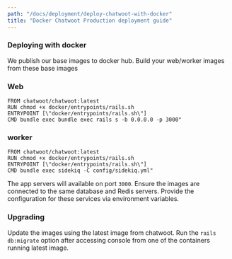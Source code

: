```yaml
---
path: "/docs/deployment/deploy-chatwoot-with-docker"
title: "Docker Chatwoot Production deployment guide"
---
```


### Deploying with docker

We publish our base images to docker hub. Build your web/worker images from these base images

### Web

```
FROM chatwoot/chatwoot:latest
RUN chmod +x docker/entrypoints/rails.sh
ENTRYPOINT [\"docker/entrypoints/rails.sh\"]
CMD bundle exec bundle exec rails s -b 0.0.0.0 -p 3000"
```

### worker

```
FROM chatwoot/chatwoot:latest
RUN chmod +x docker/entrypoints/rails.sh
ENTRYPOINT [\"docker/entrypoints/rails.sh\"]
CMD bundle exec sidekiq -C config/sidekiq.yml"
```

The app servers will available on port `3000`. Ensure the images are connected to the same database and Redis servers. Provide the configuration for these services via environment variables.

### Upgrading

Update the images using the latest image from chatwoot.  Run the `rails db:migrate` option after accessing console from one of the containers running latest image.
